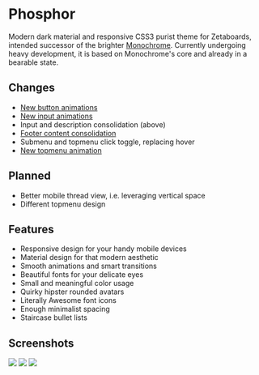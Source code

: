 # Phosphor
Modern dark material and responsive CSS3 purist theme for Zetaboards, intended successor of the brighter [Monochrome](https://github.com/Shou/Monochrome). Currently undergoing heavy development, it is based on Monochrome's core and already in a bearable state.

## Changes

* [New button animations](https://u.teknik.io/Gvpov9.webm)
* [New input animations](https://u.teknik.io/wYrF9v.webm)
* Input and description consolidation (above)
* [Footer content consolidation](http://i.imgur.com/Nmyrzjb.png)
* Submenu and topmenu click toggle, replacing hover
* [New topmenu animation](https://u.teknik.io/1lHNfs.webm)

## Planned
* Better mobile thread view, i.e. leveraging vertical space
* Different topmenu design

## Features

* Responsive design for your handy mobile devices
* Material design for that modern aesthetic
* Smooth animations and smart transitions
* Beautiful fonts for your delicate eyes
* Small and meaningful color usage
* Quirky hipster rounded avatars
* Literally Awesome font icons
* Enough minimalist spacing
* Staircase bullet lists

## Screenshots

<img src="http://i.imgur.com/LWKO8pn.png" />
<img src="http://i.imgur.com/kk3VDDN.png" />
<img src="http://i.imgur.com/yFkuTR2.png" />
